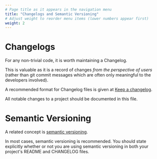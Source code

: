 ```yaml
---
# Page title as it appears in the navigation menu
title: "Changelogs and Semantic Versioning"
# Adjust weight to reorder menu items (lower numbers appear first)
weight: 2
---
```


# Changelogs

For any non-trivial code, it is worth maintaining a Changelog.

This is valuable as it is a record of changes _from the perspective of users_ (rather than git commit messages which are often only meaningful to the developers involved).

A recommended format for Changelog files is given at 
[Keep a changelog](https://keepachangelog.com).

All notable changes to a project should be documented in this file.


# Semantic Versioning

A related concept is [semantic versioning](https://semver.org/spec/v2.0.0.html).

In most cases, semantic versioning is recommended. You should state explicitly whether or not you are using semantic versioning in both your project's README and CHANGELOG files.
